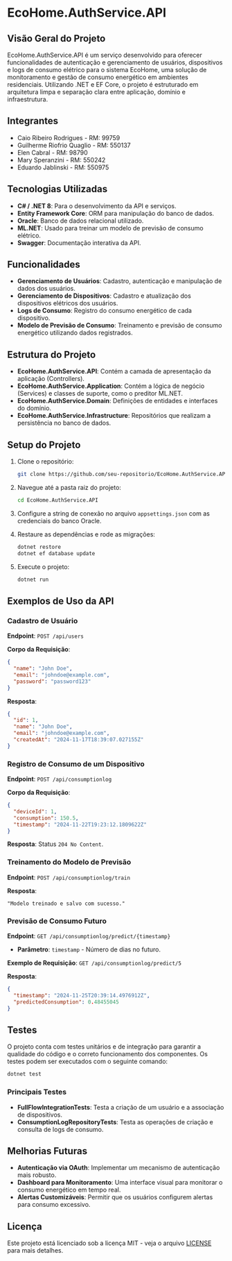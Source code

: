 
# EcoHome.AuthService.API

## Visão Geral do Projeto

EcoHome.AuthService.API é um serviço desenvolvido para oferecer funcionalidades de autenticação e gerenciamento de usuários, dispositivos e logs de consumo elétrico para o sistema EcoHome, uma solução de monitoramento e gestão de consumo energético em ambientes residenciais. Utilizando .NET e EF Core, o projeto é estruturado em arquitetura limpa e separação clara entre aplicação, domínio e infraestrutura.

## Integrantes

- Caio Ribeiro Rodrigues - RM: 99759
- Guilherme Riofrio Quaglio - RM: 550137
- Elen Cabral - RM: 98790
- Mary Speranzini - RM: 550242
- Eduardo Jablinski - RM: 550975 

## Tecnologias Utilizadas

- **C# / .NET 8**: Para o desenvolvimento da API e serviços.
- **Entity Framework Core**: ORM para manipulação do banco de dados.
- **Oracle**: Banco de dados relacional utilizado.
- **ML.NET**: Usado para treinar um modelo de previsão de consumo elétrico.
- **Swagger**: Documentação interativa da API.

## Funcionalidades

- **Gerenciamento de Usuários**: Cadastro, autenticação e manipulação de dados dos usuários.
- **Gerenciamento de Dispositivos**: Cadastro e atualização dos dispositivos elétricos dos usuários.
- **Logs de Consumo**: Registro do consumo energético de cada dispositivo.
- **Modelo de Previsão de Consumo**: Treinamento e previsão de consumo energético utilizando dados registrados.

## Estrutura do Projeto

- **EcoHome.AuthService.API**: Contém a camada de apresentação da aplicação (Controllers).
- **EcoHome.AuthService.Application**: Contém a lógica de negócio (Services) e classes de suporte, como o preditor ML.NET.
- **EcoHome.AuthService.Domain**: Definições de entidades e interfaces do domínio.
- **EcoHome.AuthService.Infrastructure**: Repositórios que realizam a persistência no banco de dados.

## Setup do Projeto

1. Clone o repositório:

   ```bash
   git clone https://github.com/seu-repositorio/EcoHome.AuthService.API.git
   ```

2. Navegue até a pasta raiz do projeto:

   ```bash
   cd EcoHome.AuthService.API
   ```

3. Configure a string de conexão no arquivo `appsettings.json` com as credenciais do banco Oracle.

4. Restaure as dependências e rode as migrações:

   ```bash
   dotnet restore
   dotnet ef database update
   ```

5. Execute o projeto:

   ```bash
   dotnet run
   ```

## Exemplos de Uso da API

### Cadastro de Usuário

**Endpoint**: `POST /api/users`

**Corpo da Requisição**:

```json
{
  "name": "John Doe",
  "email": "johndoe@example.com",
  "password": "password123"
}
```

**Resposta**:

```json
{
  "id": 1,
  "name": "John Doe",
  "email": "johndoe@example.com",
  "createdAt": "2024-11-17T18:39:07.027155Z"
}
```

### Registro de Consumo de um Dispositivo

**Endpoint**: `POST /api/consumptionlog`

**Corpo da Requisição**:

```json
{
  "deviceId": 1,
  "consumption": 150.5,
  "timestamp": "2024-11-22T19:23:12.1809622Z"
}
```

**Resposta**: Status `204 No Content`.

### Treinamento do Modelo de Previsão

**Endpoint**: `POST /api/consumptionlog/train`

**Resposta**:

```plaintext
"Modelo treinado e salvo com sucesso."
```

### Previsão de Consumo Futuro

**Endpoint**: `GET /api/consumptionlog/predict/{timestamp}`

- **Parâmetro**: `timestamp` - Número de dias no futuro.

**Exemplo de Requisição**: `GET /api/consumptionlog/predict/5`

**Resposta**:

```json
{
  "timestamp": "2024-11-25T20:39:14.4976912Z",
  "predictedConsumption": 0.48455045
}
```

## Testes

O projeto conta com testes unitários e de integração para garantir a qualidade do código e o correto funcionamento dos componentes. Os testes podem ser executados com o seguinte comando:

```bash
dotnet test
```

### Principais Testes

- **FullFlowIntegrationTests**: Testa a criação de um usuário e a associação de dispositivos.
- **ConsumptionLogRepositoryTests**: Testa as operações de criação e consulta de logs de consumo.

## Melhorias Futuras

- **Autenticação via OAuth**: Implementar um mecanismo de autenticação mais robusto.
- **Dashboard para Monitoramento**: Uma interface visual para monitorar o consumo energético em tempo real.
- **Alertas Customizáveis**: Permitir que os usuários configurem alertas para consumo excessivo.

## Licença

Este projeto está licenciado sob a licença MIT - veja o arquivo [LICENSE](LICENSE) para mais detalhes.